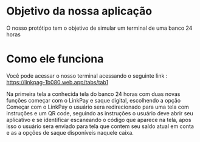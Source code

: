 # Objetivo da nossa aplicação
O nosso protótipo tem o objetivo de simular um terminal de uma banco 24 horas  
# Como ele funciona
Você pode acessar o nosso terminal acessando o seguinte link : https://linkpag-1b080.web.app/tabs/tab1

Na primeira tela a conhecida tela do banco 24 horas com duas novas funções começar com o LinkPay e saque digital, escolhendo a opção Começar com o LinkPay o usuário sera redirecionado para uma tela com instruções e um QR code, seguindo as instruções o usuário deve abrir seu aplicativo e se identificar escaneando o código que aparece na tela, apos isso o usuário sera enviado para tela que contem seu saldo atual em conta e as a opções de saque disponíveis naquele caixa.
